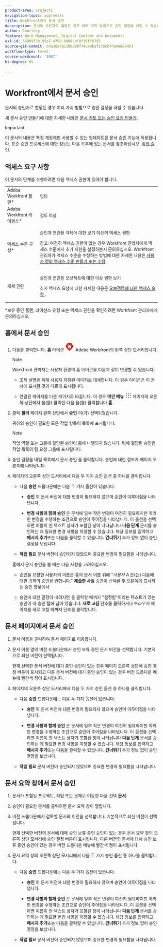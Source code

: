 ```yaml
---
product-area: projects
navigation-topic: approvals
title: Workfront에서 문서 승인
description: 문서의 승인자로 할당된 경우 여러 가지 방법으로 승인 결정을 내릴 수 있습니다.
author: Courtney
feature: Work Management, Digital Content and Documents
exl-id: 5490973b-99a7-4790-9d89-bf8f16ff5765
source-git-commit: 50a38ad915b639bf742a4b1f18bcb4da88e07d63
workflow-type: tm+mt
source-wordcount: '1067'
ht-degree: 0%

---
```


# Workfront에서 문서 승인

문서의 승인자로 할당된 경우 여러 가지 방법으로 승인 결정을 내릴 수 있습니다.

새 문서 승인 만들기에 대한 자세한 내용은 [문서 검토 또는 승인 요청 만들기](/help/quicksilver/review-and-approve-work/document-reviews-and-approvals/manage-document-approvals/create-a-document-approval.md).

>[!IMPORTANT]
>
>이 문서의 내용은 특정 계정에만 사용할 수 있는 업데이트된 문서 승인 기능에 적용됩니다. 표준 승인 프로세스에 대한 정보는 다음 목록에 있는 문서를 참조하십시오. [작업 승인](/help/quicksilver/review-and-approve-work/manage-approvals/manage-approvals.md).

## 액세스 요구 사항

이 문서의 단계를 수행하려면 다음 액세스 권한이 있어야 합니다.

<table style="table-layout:auto"> 
 <col> 
 <col> 
 <tbody> 
  <tr> 
   <td role="rowheader">Adobe Workfront 플랜*</td> 
   <td> <p>임의</p> </td> 
  </tr> 
  <tr> 
   <td role="rowheader">Adobe Workfront 라이센스*</td> 
   <td> <p>검토 이상</p> </td> 
  </tr> 
  <tr> 
   <td role="rowheader">액세스 수준 구성*</td> 
   <td> <p>승인과 연관된 객체에 대한 보기 이상의 액세스 권한</p> <p>참고: 여전히 액세스 권한이 없는 경우 Workfront 관리자에게 액세스 수준에서 추가 제한을 설정하는지 문의하십시오. Workfront 관리자가 액세스 수준을 수정하는 방법에 대한 자세한 내용은 <a href="/help/quicksilver/administration-and-setup/add-users/configure-and-grant-access/create-modify-access-levels.md" class="MCXref xref">사용자 정의 액세스 수준 만들기 또는 수정</a>.</p> </td> 
  </tr> 
  <tr> 
   <td role="rowheader">개체 권한</td> 
   <td> <p>승인과 연관된 오브젝트에 대한 이상 권한 보기</p> <p>추가 액세스 요청에 대한 자세한 내용은 <a href="/help/quicksilver/workfront-basics/grant-and-request-access-to-objects/request-access.md" class="MCXref xref">오브젝트에 대한 액세스 요청 </a>.</p> </td> 
  </tr> 
 </tbody> 
</table>

&#42;보유 중인 플랜, 라이선스 유형 또는 액세스 권한을 확인하려면 Workfront 관리자에게 문의하십시오.

## 홈에서 문서 승인

1. 다음을 클릭합니다. **홈** 아이콘 ![](../assets/home-icon-30x29.png) Adobe Workfront의 왼쪽 상단 모서리입니다.

   >[!NOTE]
   >
   >Workfront 관리자는 사용자 환경의 홈 아이콘을 다음과 같이 변경할 수 있습니다.
   >
   >* 조직 설명을 위해 사용자 지정된 이미지로 대체합니다. 이 경우 아이콘은 이 문서에 표시된 것과 다르게 표시됩니다.
   >
   >* 연결된 페이지를 다른 페이지로 바꿉니다. 이 경우 **메인 메뉴** ![](../assets/main-menu-icon.png) 페이지의 오른쪽 상단에서 을(를) 클릭한 다음 을(를) 클릭합니다 **홈**.

1. 클릭 **필터** 페이지 왼쪽 상단에서 **승인** 이(가) 선택되었습니다.

   귀하의 승인이 필요한 모든 작업 항목이 목록에 표시됩니다.

   >[!NOTE]
   >
   >작업 역할 또는 그룹에 할당된 승인이 홈에 나열되지 않습니다. 팀에 할당된 승인은 작업 목록의 팀 요청 그룹에 표시됩니다.

1. 승인 결정을 내릴 목록에서 문서 승인 을 클릭합니다. 승인에 대한 정보가 페이지 오른쪽에 나타납니다.

1. 페이지의 오른쪽 상단 모서리에서 다음 두 가지 승인 옵션 중 하나를 클릭합니다.

   * 다음 **승인** 드롭다운에는 다음 두 가지 옵션이 있습니다.

      * **승인** 이 문서 버전에 대한 변경이 필요하지 않으며 승인이 이루어짐을 나타냅니다.

      * **변경 사항과 함께 승인** 은 문서에 일부 작은 변경이 여전히 필요하지만 이러한 변경을 수행하는 조건으로 승인이 주어짐을 나타냅니다. 이 옵션을 선택하면 이름이 인 텍스트 상자가 포함된 창이 나타납니다 **다음 단계** 문서를 승인하는 데 필요한 변경 사항을 지정할 수 있습니다. 해당 정보를 입력하고 **메시지 추가**&#x200B;또는 다음을 클릭할 수 있습니다. **건너뛰기** 추가 정보 없이 승인 결정을 보냅니다.

   * **작업 필요** 문서 버전이 승인되지 않았으며 중요한 변경이 필요함을 나타냅니다.

   홈에서 문서 승인을 볼 때는 다음 사항을 고려하십시오.

   * 승인을 요청한 사용자의 이름은 홈의 문서 이름 위에 &quot;*사용자 A* 은(는) 다음에 대한 귀하의 승인을 원합니다.&quot; **제출한 사람** 승인이 선택된 후 오른쪽에 표시되는 승인 정보에서

   * 승인에 대한 결정이 내려지면 을 클릭할 때까지 &quot;결정됨&quot;이라는 텍스트가 있는 승인이 내 승인 탭에 남아 있습니다. **새로 고침** 단추를 클릭하거나 브라우저 페이지를 새로 고칠 때까지 단추를 클릭합니다.

## 문서 페이지에서 문서 승인

1. 문서 이름을 클릭하여 문서 페이지로 이동합니다.

1. 문서 이름 옆의 버전 드롭다운에서 승인 보류 중인 문서 버전을 선택합니다. 기본적으로 최신 버전이 선택됩니다.

   현재 선택한 문서 버전에 대기 중인 승인이 있는 경우 페이지 오른쪽 상단에 승인 결정 버튼이 표시되고 다른 문서 버전에 대기 중인 승인이 있는 경우 버전 드롭다운 메뉴에 빨간색 점이 표시됩니다.

   <!--
   ![](/help/quicksilver/review-and-approve-work/document-reviews-and-approvals/assets/version-dropdown-red-dot.png)
   -->

1. 페이지의 오른쪽 상단 모서리에서 다음 두 가지 승인 옵션 중 하나를 클릭합니다.

   * 다음 **승인** 드롭다운에는 다음 두 가지 옵션이 있습니다.

      * **승인** 이 문서 버전에 대한 변경이 필요하지 않으며 승인이 이루어짐을 나타냅니다.

      * **변경 사항과 함께 승인** 은 문서에 일부 작은 변경이 여전히 필요하지만 이러한 변경을 수행하는 조건으로 승인이 주어짐을 나타냅니다. 이 옵션을 선택하면 이름이 인 텍스트 상자가 포함된 창이 나타납니다 **다음 단계** 문서를 승인하는 데 필요한 변경 사항을 지정할 수 있습니다. 해당 정보를 입력하고 **메시지 추가**&#x200B;또는 다음을 클릭할 수 있습니다. **건너뛰기** 추가 정보 없이 승인 결정을 보냅니다.

   * **작업 필요** 문서 버전이 승인되지 않았으며 중요한 변경이 필요함을 나타냅니다.

## 문서 요약 창에서 문서 승인

1. 문서가 포함된 프로젝트, 작업 또는 문제로 이동한 다음 선택 **문서**.

1. 승인이 필요한 문서를 클릭하면 문서 요약 창이 열립니다.

1. 버전 드롭다운에서 검토할 문서의 버전을 선택합니다. 기본적으로 최신 버전이 선택됩니다.

   현재 선택한 버전의 문서에 대해 승인 보류 중인 승인이 있는 경우 문서 요약 창의 오른쪽 상단 모서리에 승인 결정 버튼이 표시됩니다. 다른 버전의 문서에 대해 승인 보류 중인 승인이 있는 경우 버전 드롭다운 메뉴에 빨간색 점이 표시됩니다.

   <!--
   ![](/help/quicksilver/review-and-approve-work/document-reviews-and-approvals/assets/version-dropdown-red-dot.png)
   -->

1. 문서 요약 창의 오른쪽 상단 모서리에서 다음 두 가지 승인 옵션 중 하나를 클릭합니다.

   * 다음 **승인** 드롭다운에는 다음 두 가지 옵션이 있습니다.

      * **승인** 이 문서 버전에 대한 변경이 필요하지 않으며 승인이 이루어짐을 나타냅니다.

      * **변경 사항과 함께 승인** 은 문서에 일부 작은 변경이 여전히 필요하지만 이러한 변경을 수행하는 조건으로 승인이 주어짐을 나타냅니다. 이 옵션을 선택하면 이름이 인 텍스트 상자가 포함된 창이 나타납니다 **다음 단계** 문서를 승인하는 데 필요한 변경 사항을 지정할 수 있습니다. 해당 정보를 입력하고 **메시지 추가**&#x200B;또는 다음을 클릭할 수 있습니다. **건너뛰기** 추가 정보 없이 승인 결정을 보냅니다.

   * **작업 필요** 문서 버전이 승인되지 않았으며 중요한 변경이 필요함을 나타냅니다.